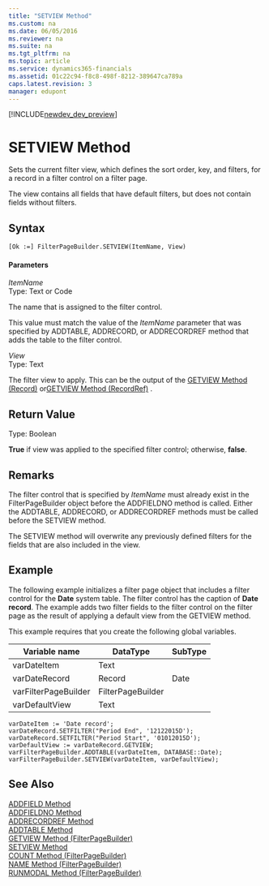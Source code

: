 ```yaml
---
title: "SETVIEW Method"
ms.custom: na
ms.date: 06/05/2016
ms.reviewer: na
ms.suite: na
ms.tgt_pltfrm: na
ms.topic: article
ms.service: dynamics365-financials
ms.assetid: 01c22c94-f8c8-498f-8212-389647ca789a
caps.latest.revision: 3
manager: edupont
---
```


[!INCLUDE[newdev_dev_preview](../includes/newdev_dev_preview.md)]

# SETVIEW Method
Sets the current filter view, which defines the sort order, key, and filters, for a record in a filter control on a filter page.  
  
 The view contains all fields that have default filters, but does not contain fields without filters.  
  
## Syntax  
  
```  
[Ok :=] FilterPageBuilder.SETVIEW(ItemName, View)  
```  
  
#### Parameters  
 *ItemName*  
 Type: Text or Code  
  
 The name that is assigned to the filter control.  
  
 This value must match the value of the *ItemName* parameter that was specified by ADDTABLE, ADDRECORD, or ADDRECORDREF method that adds the table to the filter control.  
  
 *View*  
 Type: Text  
  
 The filter view to apply. This can be the output of the [GETVIEW Method \(Record\)](devenv-GETVIEW-Method-Record.md) or[GETVIEW Method \(RecordRef\)](devenv-GETVIEW-Method-RecordRef.md) .  
  
## Return Value  
 Type: Boolean  
  
 **True** if view was applied to the specified filter control; otherwise, **false**.  
  
## Remarks  
 The filter control that is specified by *ItemName* must already exist in the FilterPageBuilder object before the ADDFIELDNO method is called. Either the ADDTABLE, ADDRECORD, or ADDRECORDREF methods must be called before the SETVIEW method.  
  
 The SETVIEW method will overwrite any previously defined filters for the fields that are also included in the view.  
  
## Example  
 The following example initializes a filter page object that includes a filter control for the **Date** system table. The filter control has the caption of **Date record**. The example adds two filter fields to the filter control on the filter page as the result of applying a default view from the GETVIEW method.  
  
 This example requires that you create the following global variables.  
  
|Variable name|DataType|SubType|  
|-------------------|--------------|-------------|  
|varDateItem|Text||  
|varDateRecord|Record|Date|  
|varFilterPageBuilder|FilterPageBuilder||  
|varDefaultView|Text||  
  
```  
varDateItem := 'Date record';  
varDateRecord.SETFILTER("Period End", '12122015D');  
varDateRecord.SETFILTER("Period Start", '01012015D');  
varDefaultView := varDateRecord.GETVIEW;  
varFilterPageBuilder.ADDTABLE(varDateItem, DATABASE::Date);  
varFilterPageBuilder.SETVIEW(varDateItem, varDefaultView);  
```  
  
## See Also  
 [ADDFIELD Method](devenv-addfield-method.md)   
 [ADDFIELDNO Method](devenv-addfieldno-method.md)   
 [ADDRECORDREF Method](devenv-addrecordref-method.md)   
 [ADDTABLE Method](devenv-addtable-method.md)   
 [GETVIEW Method \(FilterPageBuilder\)](devenv-getview-method-filterpagebuilder.md)   
 [SETVIEW Method](devenv-setview-method.md)   
 [COUNT Method \(FilterPageBuilder\)](devenv-count-method-filterpagebuilder.md)   
 [NAME Method \(FilterPageBuilder\)](devenv-name-method-filterpagebuilder.md)   
 [RUNMODAL Method \(FilterPageBuilder\)](devenv-runmodal-method-filterpagebuilder.md)